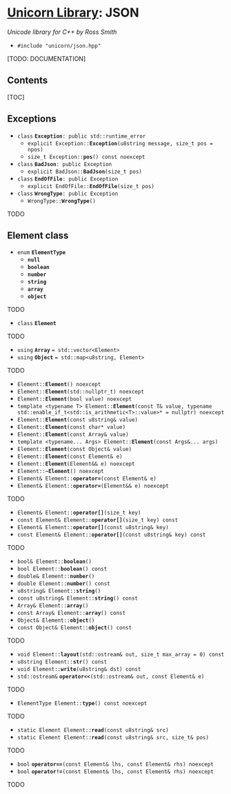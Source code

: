 # [Unicorn Library](index.html): JSON #

_Unicode library for C++ by Ross Smith_

* `#include "unicorn/json.hpp"`

[TODO: DOCUMENTATION]

## Contents ##

[TOC]

## Exceptions ##

* `class` **`Exception`**`: public std::runtime_error`
    * `explicit Exception::`**`Exception`**`(u8string message, size_t pos = npos)`
    * `size_t Exception::`**`pos`**`() const noexcept`
* `class` **`BadJson`**`: public Exception`
    * `explicit BadJson::`**`BadJson`**`(size_t pos)`
* `class` **`EndOfFile`**`: public Exception`
    * `explicit EndOfFile::`**`EndOfFile`**`(size_t pos)`
* `class` **`WrongType`**`: public Exception`
    * `WrongType::`**`WrongType`**`()`

TODO

## Element class ##

* `enum` **`ElementType`**
    * **`null`**
    * **`boolean`**
    * **`number`**
    * **`string`**
    * **`array`**
    * **`object`**

TODO

* `class` **`Element`**

TODO

* `using` **`Array`** `= std::vector<Element>`
* `using` **`Object`** `= std::map<u8string, Element>`

TODO

* `Element::`**`Element`**`() noexcept`
* `Element::`**`Element`**`(std::nullptr_t) noexcept`
* `Element::`**`Element`**`(bool value) noexcept`
* `template <typename T> Element::`**`Element`**`(const T& value, typename std::enable_if_t<std::is_arithmetic<T>::value>* = nullptr) noexcept`
* `Element::`**`Element`**`(const u8string& value)`
* `Element::`**`Element`**`(const char* value)`
* `Element::`**`Element`**`(const Array& value)`
* `template <typename... Args> Element::`**`Element`**`(const Args&... args)`
* `Element::`**`Element`**`(const Object& value)`
* `Element::`**`Element`**`(const Element& e)`
* `Element::`**`Element`**`(Element&& e) noexcept`
* `Element::`**`~Element`**`() noexcept`
* `Element& Element::`**`operator=`**`(const Element& e)`
* `Element& Element::`**`operator=`**`(Element&& e) noexcept`

TODO

* `Element& Element::`**`operator[]`**`(size_t key)`
* `const Element& Element::`**`operator[]`**`(size_t key) const`
* `Element& Element::`**`operator[]`**`(const u8string& key)`
* `const Element& Element::`**`operator[]`**`(const u8string& key) const`

TODO

* `bool& Element::`**`boolean`**`()`
* `bool Element::`**`boolean`**`() const`
* `double& Element::`**`number`**`()`
* `double Element::`**`number`**`() const`
* `u8string& Element::`**`string`**`()`
* `const u8string& Element::`**`string`**`() const`
* `Array& Element::`**`array`**`()`
* `const Array& Element::`**`array`**`() const`
* `Object& Element::`**`object`**`()`
* `const Object& Element::`**`object`**`() const`

TODO

* `void Element::`**`layout`**`(std::ostream& out, size_t max_array = 0) const`
* `u8string Element::`**`str`**`() const`
* `void Element::`**`write`**`(u8string& dst) const`
* `std::ostream&` **`operator<<`**`(std::ostream& out, const Element& e)`

TODO

* `ElementType Element::`**`type`**`() const noexcept`

TODO

* `static Element Element::`**`read`**`(const u8string& src)`
* `static Element Element::`**`read`**`(const u8string& src, size_t& pos)`

TODO

* `bool` **`operator==`**`(const Element& lhs, const Element& rhs) noexcept`
* `bool` **`operator!=`**`(const Element& lhs, const Element& rhs) noexcept`

TODO
